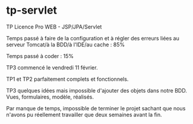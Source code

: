 # tp-servlet
TP Licence Pro WEB - JSP/JPA/Servlet

Temps passé à faire de la configuration et à régler des erreurs liées au serveur Tomcat/à la BDD/à l'IDE/au cache : 85%

Temps passé à coder : 15%

TP3 commencé le vendredi 11 février.

TP1 et TP2 parfaitement complets et fonctionnels.


TP3 quelques idées mais impossible d'ajouter des objets dans notre BDD. Vues, formulaires, modèle, réalisés.

Par manque de temps, impossible de terminer le projet sachant que nous n'avons pu réellement travailler que deux semaines avant la fin.
